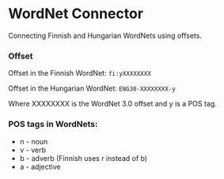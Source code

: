 # WordNet Connector

Connecting Finnish and Hungarian WordNets using offsets.

### Offset

Offset in the Finnish WordNet:
`fi:yXXXXXXXX`

Offset in the Hungarian WordNet:
`ENG30-XXXXXXXX-y`

Where XXXXXXXX is the WordNet 3.0 offset and y is a POS tag.

### POS tags in WordNets:

- n - noun
- v - verb
- b - adverb (Finnish uses r instead of b)
- a - adjective

